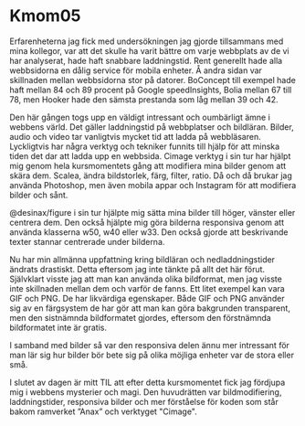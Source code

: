 ---
---
Kmom05
=========================

Erfarenheterna jag fick med undersökningen jag gjorde tillsammans med mina kollegor, var att det skulle ha varit bättre om varje webbplats av de vi har analyserat, hade haft snabbare laddningstid. Rent generellt hade alla webbsidorna en dålig service för mobila enheter. Å andra sidan var skillnaden mellan webbsidorna stor på datorer. BoConcept till exempel hade haft mellan 84 och 89 procent på Google speedInsights, Bolia mellan 67 till 78, men Hooker hade den sämsta prestanda som låg mellan 39 och 42.



Den här gången togs upp en väldigt intressant och oumbärligt ämne i webbens värld. Det gäller laddningstid på webbplatser och bildläran. Bilder, audio och video tar vanligtvis mycket tid att ladda på webbläsaren. Lyckligtvis har några verktyg och tekniker funnits till hjälp för att minska tiden det dar att ladda upp en webbsida. Cimage verktyg i sin tur har hjälpt mig genom hela kursmomentets gång att modifiera mina bilder genom att skära dem. Scalea, ändra bildstorlek, färg, filter, ratio. Då och då brukar jag använda Photoshop, men även mobila appar och Instagram för att modifiera bilder och sånt.

@desinax/figure i sin tur hjälpte mig sätta mina bilder till höger, vänster eller centrera dem. Den också hjälpte mig göra bilderna responsiva genom att använda klasserna w50, w40 eller w33. Den också gjorde att beskrivande texter stannar centrerade under bilderna.

Nu har min allmänna uppfattning kring bildläran och nedladdningstider ändrats drastiskt. Detta eftersom jag inte tänkte på allt det här förut. Självklart visste jag att man kan använda olika bildformat, men jag visste inte skillnaden mellan dem och varför de fanns. Ett litet exempel kan vara GIF och PNG. De har likvärdiga egenskaper. Både GIF och PNG använder sig av en färgsystem de har gör att man kan göra bakgrunden transparent, men den sistnämnda bildformatet gjordes, eftersom den förstnämnda bildformatet inte är gratis.

I samband med bilder så var den responsiva delen ännu mer intressant för man lär sig hur bilder bör bete sig på olika möjliga enheter var de stora eller små.

I slutet av dagen är mitt TIL att efter detta kursmomentet fick jag fördjupa mig i webbens mysterier och magi. Den huvudrätten var bildmodifiering, laddningstider, responsiva bilder och mer förståelse för koden som står bakom ramverket ”Anax” och verktyget "Cimage".